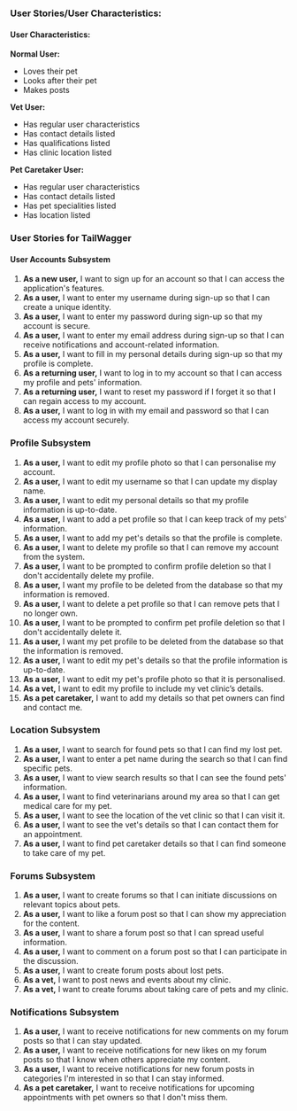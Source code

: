 ### User Stories/User Characteristics:

#### User Characteristics:

**Normal User:**
- Loves their pet
- Looks after their pet
- Makes posts

**Vet User:**
- Has regular user characteristics
- Has contact details listed
- Has qualifications listed
- Has clinic location listed

**Pet Caretaker User:**
- Has regular user characteristics
- Has contact details listed
- Has pet specialities listed
- Has location listed

### User Stories for TailWagger

#### User Accounts Subsystem

1. **As a new user,** I want to sign up for an account so that I can access the application's features.
2. **As a user,** I want to enter my username during sign-up so that I can create a unique identity.
3. **As a user,** I want to enter my password during sign-up so that my account is secure.
4. **As a user,** I want to enter my email address during sign-up so that I can receive notifications and account-related information.
5. **As a user,** I want to fill in my personal details during sign-up so that my profile is complete.
6. **As a returning user,** I want to log in to my account so that I can access my profile and pets' information.
7. **As a returning user,** I want to reset my password if I forget it so that I can regain access to my account.
8. **As a user,** I want to log in with my email and password so that I can access my account securely.

### Profile Subsystem

1. **As a user,** I want to edit my profile photo so that I can personalise my account.
2. **As a user,** I want to edit my username so that I can update my display name.
3. **As a user,** I want to edit my personal details so that my profile information is up-to-date.
4. **As a user,** I want to add a pet profile so that I can keep track of my pets' information.
5. **As a user,** I want to add my pet's details so that the profile is complete.
6. **As a user,** I want to delete my profile so that I can remove my account from the system.
7. **As a user,** I want to be prompted to confirm profile deletion so that I don't accidentally delete my profile.
8. **As a user,** I want my profile to be deleted from the database so that my information is removed.
9. **As a user,** I want to delete a pet profile so that I can remove pets that I no longer own.
10. **As a user,** I want to be prompted to confirm pet profile deletion so that I don't accidentally delete it.
11. **As a user,** I want my pet profile to be deleted from the database so that the information is removed.
12. **As a user,** I want to edit my pet's details so that the profile information is up-to-date.
13. **As a user,** I want to edit my pet's profile photo so that it is personalised.
14. **As a vet,** I want to edit my profile to include my vet clinic’s details.
15. **As a pet caretaker,** I want to add my details so that pet owners can find and contact me.

### Location Subsystem

1. **As a user,** I want to search for found pets so that I can find my lost pet.
2. **As a user,** I want to enter a pet name during the search so that I can find specific pets.
3. **As a user,** I want to view search results so that I can see the found pets' information.
4. **As a user,** I want to find veterinarians around my area so that I can get medical care for my pet.
5. **As a user,** I want to see the location of the vet clinic so that I can visit it.
6. **As a user,** I want to see the vet's details so that I can contact them for an appointment.
7. **As a user,** I want to find pet caretaker details so that I can find someone to take care of my pet.

### Forums Subsystem

1. **As a user,** I want to create forums so that I can initiate discussions on relevant topics about pets.
2. **As a user,** I want to like a forum post so that I can show my appreciation for the content.
3. **As a user,** I want to share a forum post so that I can spread useful information.
4. **As a user,** I want to comment on a forum post so that I can participate in the discussion.
5. **As a user,** I want to create forum posts about lost pets.
6. **As a vet,** I want to post news and events about my clinic.
7. **As a vet,** I want to create forums about taking care of pets and my clinic.

### Notifications Subsystem

1. **As a user,** I want to receive notifications for new comments on my forum posts so that I can stay updated.
2. **As a user,** I want to receive notifications for new likes on my forum posts so that I know when others appreciate my content.
3. **As a user,** I want to receive notifications for new forum posts in categories I'm interested in so that I can stay informed.
4. **As a pet caretaker,** I want to receive notifications for upcoming appointments with pet owners so that I don't miss them.
